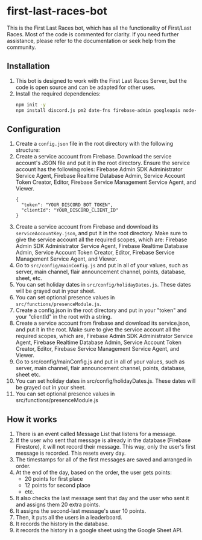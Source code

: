 # first-last-races-bot
This is the First Last Races bot, which has all the functionality of First/Last Races. Most of the code is commented for clarity. If you need further assistance, please refer to the documentation or seek help from the community.

## Installation
1. This bot is designed to work with the First Last Races Server, but the code is open source and can be adapted for other uses.
2. Install the required dependencies:
    ```bash
    npm init -y
    npm install discord.js pm2 date-fns firebase-admin googleapis node-cron
    ```
## Configuration
1. Create a `config.json` file in the root directory with the following structure:
2. Create a service account from Firebase. Download the service account's JSON file and put it in the root directory. Ensure the service account has the following roles: Firebase Admin SDK Administrator Service Agent, Firebase Realtime Database Admin, Service Account Token Creator, Editor, Firebase Service Management Service Agent, and Viewer.
    ```
    {
      "token": "YOUR_DISCORD_BOT_TOKEN",
      "clientId": "YOUR_DISCORD_CLIENT_ID"
    }
    ```
2. Create a service account from Firebase and download its `serviceAccountKey.json`, and put it in the root directory. Make sure to give the service account all the required scopes, which are: Firebase Admin SDK Administrator Service Agent, Firebase Realtime Database Admin, Service Account Token Creator, Editor, Firebase Service Management Service Agent, and Viewer.
3. Go to `src/config/mainConfig.js` and put in all of your values, such as server, main channel, flair announcement channel, points, database, sheet, etc.
4. You can set holiday dates in `src/config/holidayDates.js`. These dates will be grayed out in your sheet.
5. You can set optional presence values in `src/functions/presenceModule.js`.
1. Create a config.json in the root directory and put in your "token" and your "clientId" in the root with a string.
2. Create a service account from firebase and download its service.json, and put it in the root. Make sure to give the service account all the required scopes, which are, Firebase Admin SDK Administrator Service Agent, Firebase Realtime Database Admin, Service Account Token Creator, Editor, Firebase Service Management Service Agent, and Viewer.
3. Go to src/config/mainConfig.js and put in all of your values, such as server, main channel, flair announcement channel, points, database, sheet etc.
4. You can set holiday dates in src/config/holidayDates.js. These dates will be grayed out in your sheet.
5. You can set optional presence values in src/functions/presenceModule.js


## How it works
1. There is an event called Message List that listens for a message.
2. If the user who sent that message is already in the database (Firebase Firestore), it will not record their message. This way, only the user's first message is recorded. This resets every day.
3. The timestamps for all of the first messages are saved and arranged in order.
4. At the end of the day, based on the order, the user gets points:
   - 20 points for first place
   - 12 points for second place
   - etc.
5. It also checks the last message sent that day and the user who sent it and assigns them 20 extra points.
6. It assigns the second-last message's user 10 points.
7. Then, it puts all the users in a leaderboard.
8. It records the history in the database.
9. it records the history in a google sheet using the Google Sheet API.

